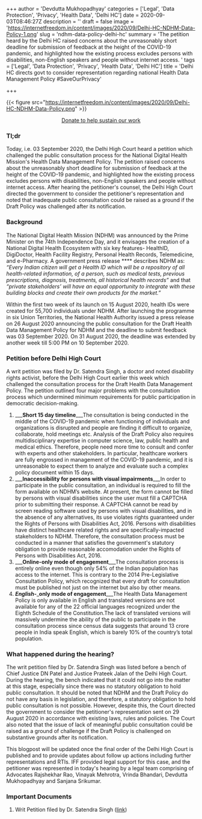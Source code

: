+++
author = 'Devdutta Mukhopadhyay'
categories = ['Legal', 'Data Protection', 'Privacy', 'Health Data', 'Delhi HC']
date = 2020-09-03T08:46:27Z
description = ''
draft = false
image = 'https://internetfreedom.in/content/images/2020/09/Delhi-HC-NDHM-Data-Policy-1.png'
slug = 'ndhm-data-policy-delhi-hc'
summary = 'The petition heard by the Delhi HC raised concerns about the unreasonably short deadline for submission of feedback at the height of the COVID-19 pandemic, and highlighted how the existing process excludes persons with disabilities, non-English speakers and people without internet access. '
tags = ['Legal', 'Data Protection', 'Privacy', 'Health Data', 'Delhi HC']
title = 'Delhi HC directs govt to consider  representation regarding national Health Data Management Policy #SaveOurPrivacy'

+++


{{< figure src="https://internetfreedom.in/content/images/2020/09/Delhi-HC-NDHM-Data-Policy.png" >}}

<div style="text-align:center;">
    <a href="https://internetfreedom.in/donate/" class="button">Donate to help sustain our work</a>
</div>

### Tl;dr

Today, i.e. 03 September 2020, the Delhi High Court heard a petition which challenged the public consultation process for the National Digital Health Mission's Health Data Management Policy. The petition raised concerns about the unreasonably short deadline for submission of feedback at the height of the COVID-19 pandemic, and highlighted how the existing process excludes persons with disabilities, non-English speakers and people without internet access. After hearing the petitioner's counsel, the Delhi High Court directed the government to consider the petitioner's representation and noted that inadequate public consultation could be raised as a ground if the Draft Policy was challenged after its notification.

### Background

The National Digital Health Mission (NDHM) was announced by the Prime Minister on the 74th Independence Day, and it envisages the creation of a National Digital Health Ecosystem with six key features- HealthID, DigiDoctor, Health Facility Registry, Personal Health Records, Telemedicine, and e-Pharmacy. A government press release **** describes NDHM as: _“Every Indian citizen will get a Health ID which will be a repository of all health-related information, of a person, such as medical tests, previous prescriptions, diagnosis, treatments, all historical health records”_ and that _“private stakeholders’ will have an equal opportunity to integrate with these building blocks and create their own products for the market.”_

Within the first two week of its launch on 15 August 2020, health IDs were created for 55,700 individuals under NDHM. After launching the programme in six Union Territories, the National Health Authority issued a press release on 26 August 2020 announcing the public consultation for the Draft Health Data Management Policy for NDHM and the deadline to submit feedback was 03 September 2020. On 31 August 2020, the deadline was extended by another week till 5:00 PM on 10 September 2020.

### Petition before Delhi High Court

A writ petition was filed by Dr. Satendra Singh, a doctor and noted disability rights activist, before the Delhi High Court earlier this week which challenged the consultation process for the Draft Health Data Management Policy. The petition outlined four major problems with the consultation process which undermined minimum requirements for public participation in democratic decision-making.

1. ___**Short 15 day timeline**___The consultation is being conducted in the middle of the COVID-19 pandemic when functioning of individuals and organizations is disrupted and people are finding it difficult to organize, collaborate, hold meetings etc. Analysis of the Draft Policy also requires multidisciplinary expertise in computer science, law, public health and medical ethics. Therefore, people need more time to consult and confer with experts and other stakeholders. In particular, healthcare workers are fully engrossed in management of the COVID-19 pandemic, and it is unreasonable to expect them to analyze and evaluate such a complex policy document within 15 days.
2. ___**Inaccessibility for persons with visual impairments**___In order to participate in the public consultation, an individual is required to fill the form available on NDHM’s website. At present, the form cannot be filled by persons with visual disabilities since the user must fill a CAPTCHA prior to submitting their response. A CAPTCHA cannot be read by screen reading software used by persons with visual disabilities, and in the absence of any alternatives, its use violates rights guaranteed under the Rights of Persons with Disabilities Act, 2016. Persons with disabilities have distinct healthcare related rights and are specifically-impacted stakeholders to NDHM. Therefore, the consultation process must be conducted in a manner that satisfies the government's statutory obligation to provide reasonable accomodation under the Rights of Persons with Disabilities Act, 2016. 
3. ___**Online-only mode of engagement**___The consultation process is entirely online even though only 54% of the Indian population has access to the internet. This is contrary to the 2014 Pre-Legislative Consultation Policy, which recognized that every draft for consultation must be published not just on the internet but also by other means. 
4. ___**English**__**-**__**only mode of engagement**___The Health Data Management Policy is only available in English and translated versions are not available for any of the 22 official languages recognized under the Eighth Schedule of the Constitution.The lack of translated versions will massively undermine the ability of the public to participate in the consultation process since census data suggests that around 13 crore people in India speak English, which is barely 10% of the country’s total population.

### What happened during the hearing?

The writ petition filed by Dr. Satendra Singh was listed before a bench of Chief Justice DN Patel and Justice Prateek Jalan of the Delhi High Court. During the hearing, the bench indicated that it could not go into the matter at this stage, especially since there was no statutory obligation to hold public consultation. It should be noted that NDHM and the Draft Policy do not have any basis in legislation, and therefore, a statutory obligation to hold public consultation is not possible.  However, despite this, the Court directed the government to consider the petitioner's representation sent on 29 August 2020 in accordance with existing laws, rules and policies. The Court also noted that the issue of lack of meaningful public consultation could be raised as a ground of challenge if the Draft Policy is challenged on substantive grounds after its notification.

This blogpost will be updated once the final order of the Delhi High Court is published and to provide updates about follow up actions including further representations and RTIs. IFF provided legal support for this case, and the petitioner was represented in today's hearing by a legal team comprising of Advocates Rajshekhar Rao, Vinayak Mehrotra, Vrinda Bhandari, Devdutta Mukhopadhyay and Sanjana Srikumar.

### Important Documents

1. Writ Petition filed by Dr. Satendra Singh ([link](https://drive.google.com/file/d/1uhbFrOMNd5W12QOaNveU1WlcYP3AqPJH/view?usp=sharing))

